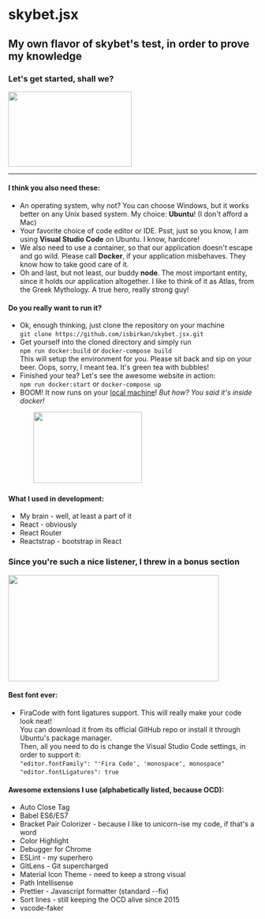 # skybet.jsx

## My own flavor of skybet's test, in order to prove my knowledge

### Let's get started, shall we?

<p align="left">
  <img width="250" height="152" src="https://tenor.com/view/typing-jim-carrey-fast-busy-gif-4903969.gif">
</p>   

---

#### I think you also need these:

* An operating system, why not? You can choose Windows, but it works better on any Unix based system. My choice: **Ubuntu**! (I don't afford a Mac)
* Your favorite choice of code editor or IDE. Psst, just so you know, I am using **Visual Studio Code** on Ubuntu. I know, hardcore!
* We also need to use a container, so that our application doesn't escape and go wild. Please call **Docker**, if your application misbehaves. They know how to take good care of it.
* Oh and last, but not least, our buddy **node**. The most important entity, since it holds our application altogether. I like to think of it as Atlas, from the Greek Mythology. A true hero, really strong guy!

#### Do you really want to run it?

* Ok, enough thinking, just clone the repository on your machine  
`git clone https://github.com/isbirkan/skybet.jsx.git`
* Get yourself into the cloned directory and simply run   
`npm run docker:build` or `docker-compose build`   
This will setup the environment for you. Please sit back and sip on your beer. Oops, sorry, I meant tea. It's green tea with bubbles!
* Finished your tea? Let's see the awesome website in action:   
`npm run docker:start` or `docker-compose up`
* BOOM! It now runs on your [local machine](http://localhost:3000)! *But how? You said it's inside docker!* 
<p align="left">
  &nbsp;&nbsp;&nbsp;&nbsp;&nbsp;&nbsp;&nbsp;&nbsp;&nbsp;&nbsp;&nbsp;&nbsp;
  <img width="220" height="144" src="https://tenor.com/view/magic-confetti-awesome-gif-11884906.gif">
</p>

#### What I used in development:

* My brain - well, at least a part of it
* React - obviously
* React Router
* Reactstrap - bootstrap in React

### Since you're such a nice listener, I threw in a bonus section
<p align="left">
  <img width="427" height="215" src="https://tenor.com/view/themoreyouknow-more-know-gif-4483207.gif">
</p>

#### Best font ever:

* FiraCode with font ligatures support. This will really make your code look neat!   
You can download it from its official GitHub repo or install it through Ubuntu's package manager.   
Then, all you need to do is change the Visual Studio Code settings, in order to support it:   
`"editor.fontFamily": "'Fira Code', 'monospace', monospace"`   
`"editor.fontLigatures": true`

#### Awesome extensions I use (alphabetically listed, because OCD):

* Auto Close Tag
* Babel ES6/ES7 
* Bracket Pair Colorizer - because I like to unicorn-ise my code, if that's a word
* Color Highlight
* Debugger for Chrome
* ESLint - my superhero
* GitLens - Git supercharged
* Material Icon Theme - need to keep a strong visual
* Path Intellisense
* Prettier - Javascript formatter (standard --fix)
* Sort lines - still keeping the OCD alive since 2015
* vscode-faker